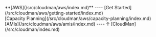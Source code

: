 <div class='linkbox'>
**[AWS](/src/cloudman/aws/index.md)**
----
[Get Started](/src/cloudman/aws/getting-started/index.md)<br />
[Capacity Planning](/src/cloudman/aws/capacity-planning/index.md)<br />
[AMIs](/src/cloudman/aws/amis/index.md)
----
&uarr; [CloudMan](/src/cloudman/index.md)<br />
</div>
